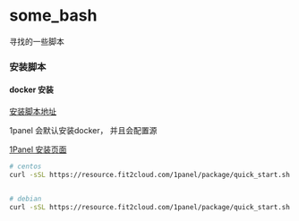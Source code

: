 # some_bash
寻找的一些脚本




### 安装脚本

#### docker 安装


[安装脚本地址](https://gitee.com/wanfeng789/docker-hub)


1panel 会默认安装docker， 并且会配置源

[1Panel 安装页面](https://1panel.cn/docs/installation/online_installation/)
```bash
# centos
curl -sSL https://resource.fit2cloud.com/1panel/package/quick_start.sh -o quick_start.sh && sh quick_start.sh


# debian
curl -sSL https://resource.fit2cloud.com/1panel/package/quick_start.sh -o quick_start.sh && bash quick_start.sh

```

